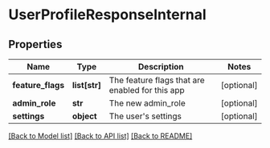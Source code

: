 # UserProfileResponseInternal

## Properties
Name | Type | Description | Notes
------------ | ------------- | ------------- | -------------
**feature_flags** | **list[str]** | The feature flags that are enabled for this app | [optional] 
**admin_role** | **str** | The new admin_role | [optional] 
**settings** | **object** | The user&#x27;s settings | [optional] 

[[Back to Model list]](../README.md#documentation-for-models) [[Back to API list]](../README.md#documentation-for-api-endpoints) [[Back to README]](../README.md)

